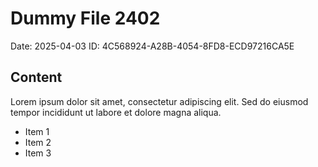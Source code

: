# Dummy File 2402

Date: 2025-04-03
ID: 4C568924-A28B-4054-8FD8-ECD97216CA5E

## Content

Lorem ipsum dolor sit amet, consectetur adipiscing elit.
Sed do eiusmod tempor incididunt ut labore et dolore magna aliqua.

* Item 1
* Item 2
* Item 3
